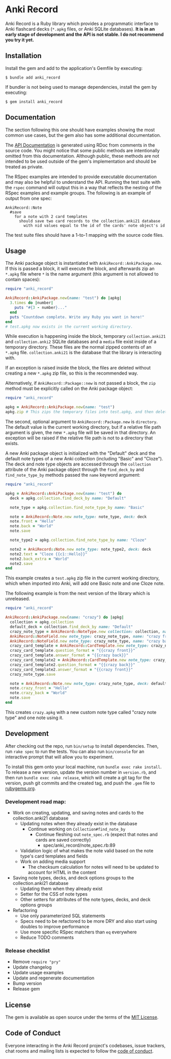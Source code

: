 # Anki Record

Anki Record is a Ruby library which provides a programmatic interface to Anki flashcard decks (`*.apkg` files, or Anki SQLite databases). **It is in an early stage of development and the API is not stable. I do not recommend you try it yet.**

## Installation

Install the gem and add to the application's Gemfile by executing:

    $ bundle add anki_record

If bundler is not being used to manage dependencies, install the gem by executing:

    $ gem install anki_record

## Documentation

The section following this one should have examples showing the most common use cases, but the gem also has some additional documentation.

The [API Documentation](https://kylerego.github.io/anki_record_docs) is generated using RDoc from comments in the source code. You might notice that some public methods are intentionally omitted from this documentation. Although public, these methods are not intended to be used outside of the gem's implementation and should be treated as private.

The RSpec examples are intended to provide executable documentation and may also be helpful to understand the API. Running the test suite with the `rspec` command will output this in a way that reflects the nesting of the RSpec examples and example groups. The following is an example of output from one spec:

```
AnkiRecord::Note
  #save
    for a note with 2 card templates
      should save two card records to the collection.anki21 database
        with nid values equal to the id of the cards' note object's id
```

The test suite files should have a 1-to-1 mapping with the source code files.

## Usage

The Anki package object is instantiated with `AnkiRecord::AnkiPackage.new`. If this is passed a block, it will execute the block, and afterwards zip an `*.apkg` file where `*` is the name argument (this argument is not allowed to contain spaces):

```ruby
require "anki_record"

AnkiRecord::AnkiPackage.new(name: "test") do |apkg|
  3.times do |number|
    puts "#{3 - number}..."
  end
  puts "Countdown complete. Write any Ruby you want in here!"
end
# test.apkg now exists in the current working directory.
```

While execution is happening inside the block, temporary `collection.anki21` and `collection.anki2` SQLite databases and a `media` file exist inside of a temporary directory. These files are the normal zipped contents of an `*.apkg` file. `collection.anki21` is the database that the library is interacting with.

If an exception is raised inside the block, the files are deleted without creating a new `*.apkg` zip file, so this is the recommended way.

Alternatively, if `AnkiRecord::Package::new` is not passed a block, the `zip` method must be explicitly called on the Anki package object:

```ruby
require "anki_record"

apkg = AnkiRecord::AnkiPackage.new(name: "test")
apkg.zip # This zips the temporary files into test.apkg, and then deletes them.
```

The second, optional argument to `AnkiRecord::Package.new` is `directory`. The default value is the current working directory, but if a relative file path argument is given, the new `*.apkg` file will be saved in that directory. An exception will be raised if the relative file path is not to a directory that exists.

A new Anki package object is initialized with the "Default" deck and the default note types of a new Anki collection (including "Basic" and "Cloze"). The deck and note type objects are accessed through the `collection` attribute of the Anki package object through the `find_deck_by` and `find_note_type_by` methods passed the `name` keyword argument:

```ruby
require "anki_record"

apkg = AnkiRecord::AnkiPackage.new(name: "test") do
  deck = apkg.collection.find_deck_by name: "Default"

  note_type = apkg.collection.find_note_type_by name: "Basic"

  note = AnkiRecord::Note.new note_type: note_type, deck: deck
  note.front = "Hello"
  note.back = "World"
  note.save

  note_type2 = apkg.collection.find_note_type_by name: "Cloze"

  note2 = AnkiRecord::Note.new note_type: note_type2, deck: deck
  note2.text = "Cloze {{c1::Hello}}"
  note2.back_extra = "World"
  note2.save
end

```

This example creates a `test.apkg` zip file in the current working directory, which when imported into Anki, will add one Basic note and one Cloze note.

The following example is from the next version of the library which is unreleased.

```ruby
require "anki_record"

AnkiRecord::AnkiPackage.new(name: "crazy") do |apkg|
  collection = apkg.collection
  default_deck = collection.find_deck_by name: "Default"
  crazy_note_type = AnkiRecord::NoteType.new collection: collection, name: "crazy note type"
  AnkiRecord::NoteField.new note_type: crazy_note_type, name: "crazy front"
  AnkiRecord::NoteField.new note_type: crazy_note_type, name: "crazy back"
  crazy_card_template = AnkiRecord::CardTemplate.new note_type: crazy_note_type, name: "crazy card 1"
  crazy_card_template.question_format = "{{crazy front}}"
  crazy_card_template.answer_format = "{{crazy back}}"
  crazy_card_template2 = AnkiRecord::CardTemplate.new note_type: crazy_note_type, name: "crazy card 2"
  crazy_card_template2.question_format = "{{crazy back}}"
  crazy_card_template2.answer_format = "{{crazy front}}"
  crazy_note_type.save

  note = AnkiRecord::Note.new note_type: crazy_note_type, deck: default_deck
  note.crazy_front = "Hello"
  note.crazy_back = "World"
  note.save
end
```

This creates `crazy.apkg` with a new custom note type called "crazy note type" and one note using it.

## Development

After checking out the repo, run `bin/setup` to install dependencies. Then, run `rake spec` to run the tests. You can also run `bin/console` for an interactive prompt that will allow you to experiment.

To install this gem onto your local machine, run `bundle exec rake install`. To release a new version, update the version number in `version.rb`, and then run `bundle exec rake release`, which will create a git tag for the version, push git commits and the created tag, and push the `.gem` file to [rubygems.org](https://rubygems.org).

### Development road map:
- Work on creating, updating, and saving notes and cards to the collection.anki21 database
  - Updating notes when they already exist in the database
    - Continue working on `Collection#find_note_by`
      - Continue fleshing out `note_spec.rb` (expect that notes and cards are saved correctly)
        - spec/anki_record/note_spec.rb:89
  - Validation logic of what makes the note valid based on the note type's card templates and fields
  - Work on adding media support
    - The checksum calculation for notes will need to be updated to account for HTML in the content
- Saving note types, decks, and deck options groups to the collection.anki21 database
  - Updating them when they already exist
  - Setter for the CSS of note types
  - Other setters for attributes of the note types, decks, and deck options groups
- Refactoring
  - Use only parameterized SQL statements
  - Specs need to be refactored to be more DRY and also start using doubles to improve performance
  - Use more specific RSpec matchers than `eq` everywhere
  - Reduce TODO comments

### Release checklist
- Remove `require "pry"`
- Update changelog
- Update usage examples
- Update and regenerate documentation
- Bump version
- Release gem

<!-- ## Contributing

Bug reports and pull requests are welcome on GitHub at https://github.com/KyleRego/anki_record. This project is intended to be a safe, welcoming space for collaboration, and contributors are expected to adhere to the [code of conduct](https://github.com/KyleRego/anki_record/blob/master/CODE_OF_CONDUCT.md). -->

## License

The gem is available as open source under the terms of the [MIT License](https://opensource.org/licenses/MIT).

## Code of Conduct

Everyone interacting in the Anki Record project's codebases, issue trackers, chat rooms and mailing lists is expected to follow the [code of conduct](https://github.com/KyleRego/anki_record/blob/main/CODE_OF_CONDUCT.md).

